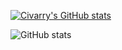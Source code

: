 [![Civarry's GitHub stats](https://github-readme-stats.vercel.app/api/top-langs?username=civarry&hide=html&theme=merko&show_icons=true&layout=compact&langs_count=10&card_width=1000)](https://github.com/civarry/)

![GitHub stats](https://github-readme-stats.vercel.app/api?username=civarry&theme=merko&&show_icons=true&layout=compact&langs_count=5&card_width=1000)


<!---
civarry/civarry is a ✨ special ✨ repository because its `README.md` (this file) appears on your GitHub profile.
You can click the Preview link to take a look at your changes.
--->
